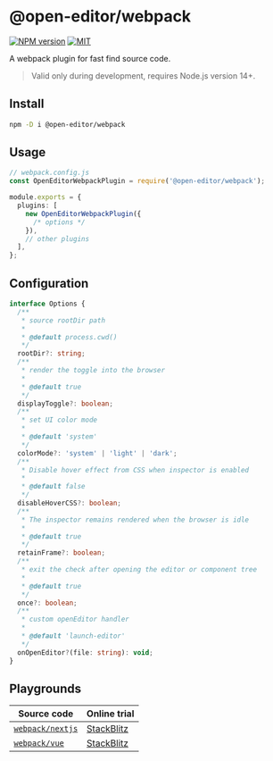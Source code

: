 # @open-editor/webpack

[![NPM version](https://img.shields.io/npm/v/@open-editor/webpack?color=)](https://www.npmjs.com/package/@open-editor/webpack)
[![MIT](https://img.shields.io/github/license/zjxxxxxxxxx/open-editor)](https://opensource.org/licenses/MIT)

A webpack plugin for fast find source code.

> Valid only during development, requires Node.js version 14+.

## Install

```bash
npm -D i @open-editor/webpack
```

## Usage

```ts
// webpack.config.js
const OpenEditorWebpackPlugin = require('@open-editor/webpack');

module.exports = {
  plugins: [
    new OpenEditorWebpackPlugin({
      /* options */
    }),
    // other plugins
  ],
};
```

## Configuration

```ts
interface Options {
  /**
   * source rootDir path
   *
   * @default process.cwd()
   */
  rootDir?: string;
  /**
   * render the toggle into the browser
   *
   * @default true
   */
  displayToggle?: boolean;
  /**
   * set UI color mode
   *
   * @default 'system'
   */
  colorMode?: 'system' | 'light' | 'dark';
  /**
   * Disable hover effect from CSS when inspector is enabled
   *
   * @default false
   */
  disableHoverCSS?: boolean;
  /**
   * The inspector remains rendered when the browser is idle
   *
   * @default true
   */
  retainFrame?: boolean;
  /**
   * exit the check after opening the editor or component tree
   *
   * @default true
   */
  once?: boolean;
  /**
   * custom openEditor handler
   *
   * @default 'launch-editor'
   */
  onOpenEditor?(file: string): void;
}
```

## Playgrounds

| Source code                                                                                      | Online trial                                                                                          |
| ------------------------------------------------------------------------------------------------ | ----------------------------------------------------------------------------------------------------- |
| [`webpack/nextjs`](https://github.com/zjxxxxxxxxx/open-editor/tree/main/playground/webpack-next) | [StackBlitz](https://stackblitz.com/github/zjxxxxxxxxx/open-editor/tree/main/playground/webpack-next) |
| [`webpack/vue`](https://github.com/zjxxxxxxxxx/open-editor/tree/main/playground/webpack-vue)     | [StackBlitz](https://stackblitz.com/github/zjxxxxxxxxx/open-editor/tree/main/playground/webpack-vue)  |
